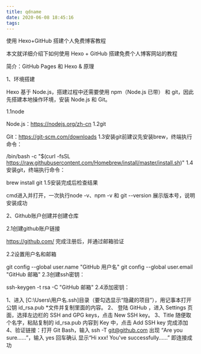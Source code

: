 ```yaml
---
title: qdname
date: 2020-06-08 18:45:16
tags:
---
```

使用 Hexo+GitHub 搭建个人免费博客教程

本文就详细介绍下如何使用 Hexo + GitHub 搭建免费个人博客网站的教程

简介：GitHub Pages 和 Hexo & 原理

1、环境搭建

Hexo 基于 Node.js，搭建过程中还需要使用 npm（Node.js 已带） 和 git，因此先搭建本地操作环境，安装 Node.js 和 Git。

1.1node

Node.js：https://nodejs.org/zh-cn
1.2git

Git：https://git-scm.com/downloads
1.3安装git前建议先安装brew，终端执行命令：

/bin/bash -c "$(curl -fsSL https://raw.githubusercontent.com/Homebrew/install/master/install.sh)"
1.4 安装git，终端执行命令：

brew install git
1.5安装完成后检查结果

cmd进入并打开，一次执行node -v、npm -v 和 git --version
展示版本号，说明安装成功

2、Github账户创建并创建仓库

2.1创建github账户链接

https://github.com/
完成注册后，并通过邮箱验证

2.2设置用户名和邮箱

git config --global user.name "GitHub 用户名"
git config --global user.email "GitHub 邮箱"
2.3创建ssh密钥：

ssh-keygen -t rsa -C "GitHub 邮箱"
2.4添加密钥：

1、进入 [C:\Users\用户名.ssh]目录（要勾选显示“隐藏的项目”），用记事本打开公钥 id_rsa.pub *文件并复制里面的内容。
2、 登陆 GitHub ，进入 Settings 页面，选择左边栏的 SSH and GPG keys，点击 New SSH key。
3、Title 随便取个名字，粘贴复制的 id_rsa.pub 内容到 Key 中，点击 Add SSH key 完成添加
4、验证链接：打开 Git Bash，输入 ssh -T git@github.com 出现 “Are you sure……”，输入 yes 回车确认 显示“Hi xxx! You've successfully……” 即连接成功